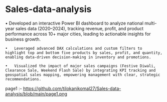 # Sales-data-analysis
•	Developed an interactive Power BI dashboard to analyze national multi-year sales data (2020–2024), tracking revenue, profit, and product performance across 10+ major cities, leading to actionable insights for business growth.

	•	Leveraged advanced DAX calculations and custom filters to highlight top and bottom five products by sales, profit, and quantity, enabling data-driven decision-making in inventory and promotions.
 
	•	Visualized the impact of major sales campaigns (Festive Diwali, Clearance Sale, Weekend Flash Sale) by integrating KPI tracking and geospatial sales mapping, empowering management with clear, strategic recommendations.

  page1 :- https://github.com/tilokanikomal27/Sales-data-analysis/blob/main/page1.png

  
  
  
